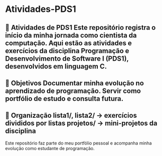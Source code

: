 # Atividades-PDS1
📘 Atividades de PDS1
Este repositório registra o início da minha jornada como cientista da computação.
Aqui estão as atividades e exercícios da disciplina Programação e Desenvolvimento de Software I (PDS1), desenvolvidos em linguagem C.
---
🎯 Objetivos
Documentar minha evolução no aprendizado de programação.
Servir como portfólio de estudo e consulta futura.
---
📂 Organização
lista1/, lista2/ → exercícios divididos por listas
projetos/ → mini-projetos da disciplina
---
Este repositório faz parte do meu portfólio pessoal e acompanha minha evolução como estudante de programação.
